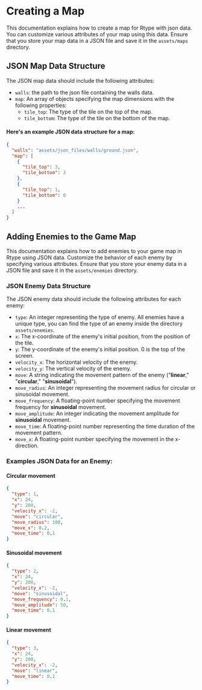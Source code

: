 # Creating a Map

This documentation explains how to create a map for Rtype with json data. You can customize various attributes of your
map using this data. Ensure that you store your map data in a JSON file and save it in the `assets/maps` directory.

## JSON Map Data Structure

The JSON map data should include the following attributes:

<!--
- `name`: A string representing the name of the map.
- `path_background`: A string representing the file path to the map's background image.
- `path_music`: A string representing the file path to the map's background music.
-->

- `walls`: the path to the json file containing the walls data.
- `map`: An array of objects specifying the map dimensions with the following properties:
    - `tile_top`: The type of the tile on the top of the map.
    - `tile_bottom`: The type of the tile on the bottom of the map.

#### Here's an example JSON data structure for a map:

```json
{
  "walls": "assets/json_files/walls/ground.json",
  "map": [
    {
      "tile_top": 3,
      "tile_bottom": 3
    },
    {
      "tile_top": 1,
      "tile_bottom": 0
    }
    ...
  ]
}
```

## Adding Enemies to the Game Map

This documentation explains how to add enemies to your game map in Rtype using JSON data. Customize the behavior of each
enemy by specifying various attributes. Ensure that you store your enemy data in a JSON file and save it in
the `assets/enemies` directory.

### JSON Enemy Data Structure

The JSON enemy data should include the following attributes for each enemy:

- `type`: An integer representing the type of enemy. All enemies have a unique type, you can find the type of an enemy
  inside the directory `assets/enemies`.
- `x`: The x-coordinate of the enemy's initial position, from the position of the tile.
- `y`: The y-coordinate of the enemy's initial position. 0 is the top of the screen.
- `velocity_x`: The horizontal velocity of the enemy.
- `velocity_y`: The vertical velocity of the enemy.
- `move`: A string indicating the movement pattern of the enemy ("**linear**," "**circular**," "**sinusoidal**").
- `move_radius`: An integer representing the movement radius for circular or sinusoidal movement.
- `move_frequency`: A floating-point number specifying the movement frequency for **sinusoidal** movement.
- `move_amplitude`: An integer indicating the movement amplitude for **sinusoidal** movement.
- `move_time`: A floating-point number representing the time duration of the movement pattern.
- `move_x`: A floating-point number specifying the movement in the x-direction.

### Examples JSON Data for an Enemy:

#### Circular movement

```json
{
  "type": 1,
  "x": 24,
  "y": 200,
  "velocity_x": -2,
  "move": "circular",
  "move_radius": 100,
  "move_x": 0.2,
  "move_time": 0.1
}
```

#### Sinusoidal movement

```json
{
  "type": 2,
  "x": 24,
  "y": 200,
  "velocity_x": -2,
  "move": "sinusoidal",
  "move_frequency": 0.1,
  "move_amplitude": 50,
  "move_time": 0.1
}
```

#### Linear movement

```json
{
  "type": 3,
  "x": 24,
  "y": 200,
  "velocity_x": -2,
  "move": "linear",
  "move_time": 0.1
}
```
